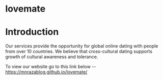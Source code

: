 # lovemate

<h1>Introduction</h1>

Our services provide the opportunity for global online dating with people from over 10 countries. We believe that cross-cultural dating supports growth of cultural awareness and tolerance.

To view our website go to this link below --
https://mnrazablog.github.io/lovemate/
